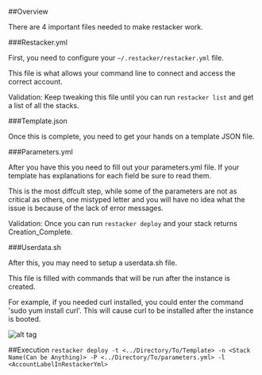 ##Overview

There are 4 important files needed to make restacker work.

###Restacker.yml

First, you need to configure your `~/.restacker/restacker.yml` file.

This file is what allows your command line to connect and access the correct account.

Validation:
Keep tweaking this file until you can run `restacker list` and get a list of all the stacks.

###Template.json

Once this is complete, you need to get your hands on a template JSON file.

###Parameters.yml

After you have this you need to fill out your parameters.yml file. If your template has explanations for each field be sure to read them. 

This is the most diffcult step, while some of the parameters are not as critical as others, one mistyped letter and you will have no idea what the issue is because of the lack of error messages. 

Validation:
Once you can run `restacker deploy` and your stack returns Creation_Complete.

###Userdata.sh

After this, you may need to setup a userdata.sh file. 

This file is filled with commands that will be run after the instance is created. 

For example, if you needed curl installed, you could enter the command 'sudo yum install curl'. This will cause curl to be installed after the instance is booted.

![alt tag](Restacker.png)

##Execution
`restacker deploy -t <../Directory/To/Template> -n <Stack Name(Can be Anything)> -P <../Directory/To/parameters.yml> -l <AccountLabelInRestackerYml>`
